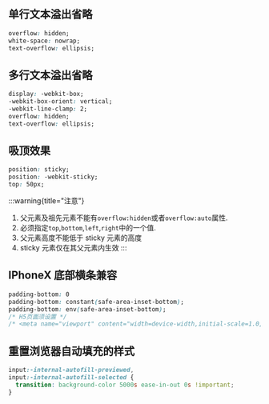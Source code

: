 ## 单行文本溢出省略

```css
overflow: hidden;
white-space: nowrap;
text-overflow: ellipsis;
```

## 多行文本溢出省略

```css
display: -webkit-box;
-webkit-box-orient: vertical;
-webkit-line-clamp: 2;
overflow: hidden;
text-overflow: ellipsis;
```

## 吸顶效果

```css
position: sticky;
position: -webkit-sticky;
top: 50px;
```

:::warning{title="注意"}

1. 父元素及祖先元素不能有`overflow:hidden`或者`overflow:auto`属性.
2. 必须指定`top`,`bottom`,`left`,`right`中的一个值.
3. 父元素高度不能低于 sticky 元素的高度
4. sticky 元素仅在其父元素内生效
   :::

## IPhoneX 底部横条兼容

```css
padding-bottom: 0
padding-bottom: constant(safe-area-inset-bottom);
padding-bottom: env(safe-area-inset-bottom);
/* H5页面须设置 */
/* <meta name="viewport" content="width=device-width,initial-scale=1.0,viewport-fit=cover"> */
```

## 重置浏览器自动填充的样式

```css
input:-internal-autofill-previewed,
input:-internal-autofill-selected {
  transition: background-color 5000s ease-in-out 0s !important;
}
```
